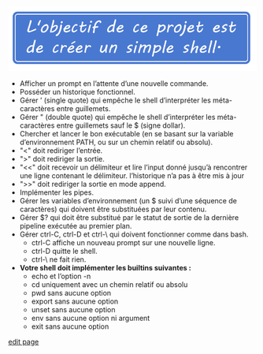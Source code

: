 ![Book logo](docs/assets/images/minishell_title.png)

- Afficher un prompt en l’attente d’une nouvelle commande.
- Posséder un historique fonctionnel.
- Gérer ’ (single quote) qui empêche le shell d’interpréter les méta-caractères entre guillemets.
- Gérer " (double quote) qui empêche le shell d’interpréter les méta-caractères entre guillemets sauf le $ (signe dollar).
- Chercher et lancer le bon exécutable (en se basant sur la variable d’environnement PATH, ou sur un chemin relatif ou absolu).
- "<" doit rediriger l’entrée.
- ">" doit rediriger la sortie.
- "<<" doit recevoir un délimiteur et lire l’input donné jusqu’à rencontrer une ligne contenant le délimiteur. l’historique n’a pas à être mis à jour
- ">>" doit rediriger la sortie en mode append.
- Implémenter les pipes.
- Gérer les variables d’environnement (un $ suivi d’une séquence de caractères) qui doivent être substituées par leur contenu.
- Gérer $? qui doit être substitué par le statut de sortie de la dernière pipeline exécutée au premier plan.
- Gérer ctrl-C, ctrl-D et ctrl-\ qui doivent fonctionner comme dans bash.
	- ctrl-C affiche un nouveau prompt sur une nouvelle ligne.
	- ctrl-D quitte le shell.
	- ctrl-\ ne fait rien.
- **Votre shell doit implémenter les builtins suivantes :**
	- echo et l’option -n
	- cd uniquement avec un chemin relatif ou absolu
	- pwd sans aucune option
	- export sans aucune option
	- unset sans aucune option
	- env sans aucune option ni argument
	- exit sans aucune option

[edit page](https://github.com/dantremb/minishell/edit/gh-pages/index.md)
